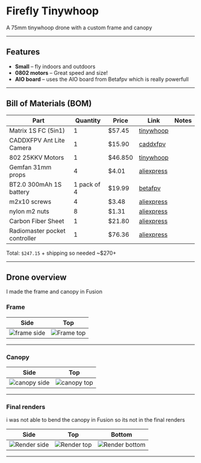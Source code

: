 # Firefly Tinywhoop

A 75mm tinywhoop drone with a custom frame and canopy

---

## Features

- **Small** – fly indoors and outdoors
- **0802 motors** – Great speed and size!
- **AIO board** – uses the AIO board from Betafpv which is really powerfull

---

## Bill of Materials (BOM)

| Part                         | Quantity | Price  | Link                                                                                                                       | Notes                                                           |
| ---------------------------- | -------- | ------ | -------------------------------------------------------------------------------------------------------------------------- | --------------------------------------------------------------- |
| Matrix 1S FC (5in1)          | 1        | $57.45 | [tinywhoop](https://www.tinywhoop.com/collections/electronics/products/matrixfc)                                           |
| CADDXFPV Ant Lite Camera     | 1        | $15.90 | [caddxfpv](https://caddxfpv.com/products/caddxfpv-ant-lite-4-3-fpvcycle-edition)                                           |
| 802 25KKV Motors             | 1        | $46.850 | [tinywhoop](https://www.tinywhoop.com/collections/802-motors/products/802-25kkv-calliope-edition-project-topspin-tiny-whoop-motors) |
| Gemfan 31mm props            | 4        | $4.01 | [aliexpress](https://pt.aliexpress.com/item/1005009122072902.html?spm=a2g0o.productlist.main.2.51c14741851wPB&algo_pvid=2a53d7d8-a36b-4125-bbc7-472b69e4c5a8&algo_exp_id=2a53d7d8-a36b-4125-bbc7-472b69e4c5a8-1&pdp_ext_f=%7B%22order%22%3A%2226%22%2C%22eval%22%3A%221%22%7D&pdp_npi=4%40dis%21EUR%213.43%213.25%21%21%2128.29%2126.79%21%40210390c917518914240276334e35f2%2112000047990835850%21sea%21PT%216372042523%21X&curPageLogUid=6PjItRyP0RHM&utparam-url=scene%3Asearch%7Cquery_from%3A)                |
| BT2.0 300mAh 1S battery      | 1 pack of 4  | $19.99 | [betafpv](https://betafpv.com/collections/batt-1s/products/bt2-0-450mah-1s-30c-battery-4pcs)                           |
| m2x10 screws                 | 4        | $3.48 |  [aliexpress](https://pt.aliexpress.com/item/1005007249068859.html?spm=a2g0o.productlist.main.8.6989I79zI79zVA&aem_p4p_detail=202506260340284968824308862000002391743&algo_pvid=2a686818-4f1a-44a3-acba-2a08d97918e9&algo_exp_id=2a686818-4f1a-44a3-acba-2a08d97918e9-7&pdp_ext_f=%7B%22order%22%3A%221703%22%2C%22eval%22%3A%221%22%7D&pdp_npi=4%40dis%21EUR%212.97%212.97%21%21%213.39%213.39%21%402103847817509344282103700eb368%2112000039947102296%21sea%21PT%216372042523%21X&curPageLogUid=LIRkOpvgeLgl&utparam-url=scene%3Asearch%7Cquery_from%3A&search_p4p_id=202506260340284968824308862000002391743_2)                                         |
| nylon m2 nuts                | 8        | $1.31 | [aliexpress](https://pt.aliexpress.com/item/1005005203028580.html?spm=a2g0o.productlist.main.2.6a7e5165o0YQSd&algo_pvid=45368365-0c47-445c-9c74-579d4e111e16&algo_exp_id=45368365-0c47-445c-9c74-579d4e111e16-1&pdp_ext_f=%7B%22order%22%3A%221018%22%2C%22eval%22%3A%221%22%7D&pdp_npi=4%40dis%21EUR%211.40%211.37%21%21%2111.44%2111.22%21%402103963717509350799621704ecaa1%2112000032138763289%21sea%21PT%216372042523%21X&curPageLogUid=AHVCUEDyPIY6&utparam-url=scene%3Asearch%7Cquery_from%3A)                                                                                                                                                                                            |
| Carbon Fiber Sheet         | 1        | $21.80 | [aliexpress](https://pt.aliexpress.com/item/1005008721256378.html?spm=a2g0o.productlist.main.2.22c0FSlDFSlDsk&algo_pvid=319340c4-525e-4c4f-b41b-d93c9f659a18&algo_exp_id=319340c4-525e-4c4f-b41b-d93c9f659a18-1&pdp_ext_f=%7B%22order%22%3A%22887%22%2C%22eval%22%3A%221%22%2C%22orig_sl_item_id%22%3A%221005008721256378%22%2C%22orig_item_id%22%3A%221005007050060549%22%7D&pdp_npi=4%40dis%21EUR%2110.65%215.33%21%21%2187.50%2143.75%21%402103963717520685990862144e7df6%2112000046389966411%21sea%21PT%216372042523%21X&curPageLogUid=yWX0ACtNgUUn&utparam-url=scene%3Asearch%7Cquery_from%3A)                                           |
| Radiomaster pocket controller | 1 | $76.36 | [aliexpress](https://pt.aliexpress.com/item/1005009135876837.html?spm=a2g0o.productlist.main.3.52bb7fe1c8DHHV&algo_pvid=ca3d933c-015c-4566-86b1-602b0e289ea1&algo_exp_id=ca3d933c-015c-4566-86b1-602b0e289ea1-2&pdp_ext_f=%7B%22order%22%3A%22220%22%2C%22eval%22%3A%221%22%7D&pdp_npi=4%40dis%21EUR%2183.60%2155.18%21%21%2183.60%2155.18%21%40210384cc17522254864678855e0c14%2112000048044361011%21sea%21PT%216372042523%21X&curPageLogUid=Iq4eLOUrwulL&utparam-url=scene%3Asearch%7Cquery_from%3A) |

Total: `$247.15` + shipping
so needed ~$270+

---

## Drone overview

I made the frame and canopy in Fusion

### Frame

Side             |  Top
:-------------------------:|:-------------------------:
![frame side](https://hc-cdn.hel1.your-objectstorage.com/s/v3/ea2537ecb5e19c78fb4c8cddb91714b401ac1c72_frame.png)  |  ![Frame top](https://hc-cdn.hel1.your-objectstorage.com/s/v3/c21fe04c7c044760697b5a31b2396f014f00021a_frame_top.png)

---

### Canopy

Side             |  Top
:-------------------------:|:-------------------------:
![canopy side](https://hc-cdn.hel1.your-objectstorage.com/s/v3/abcf34d641db8a9b4d004b29a61fedbfd5331c0e_canopy.png)  |  ![canopy top](https://hc-cdn.hel1.your-objectstorage.com/s/v3/d414375da3554e1cd53a2cae3f38912c655ecbef_canopy_top.png)

---

### Final renders

i was not able to bend the canopy in Fusion so its not in the final renders

Side              |  Top             | Bottom
:-------------------------:|:-------------------------:|:-------------------------:
![Render side](https://hc-cdn.hel1.your-objectstorage.com/s/v3/5d3d9389c0fec63b2f646c36f8d47ad5778c1a5a_drone_side.png)  |  ![Render top](https://hc-cdn.hel1.your-objectstorage.com/s/v3/b0db13151e0bc7df3451ea050f4ce22f52906501_drone_top.png) | ![Render bottom](https://hc-cdn.hel1.your-objectstorage.com/s/v3/9e558076e0534e65dafa63719b81af0fdc0d94da_drone_bottom.png)


---
